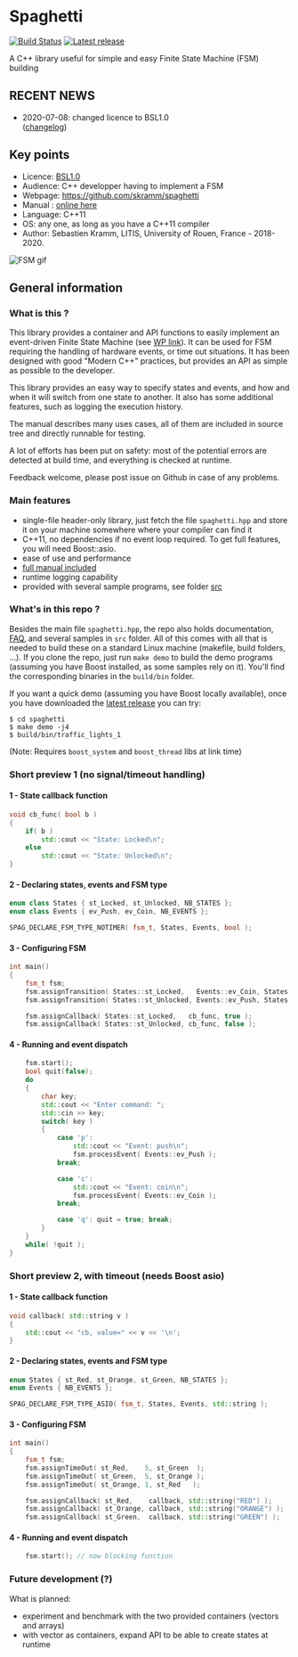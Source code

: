 # Spaghetti

[![Build Status](https://travis-ci.org/skramm/spaghetti.svg?branch=master)](https://travis-ci.org/skramm/spaghetti)
[![Latest release](https://img.shields.io/github/v/release/skramm/spaghetti)](https://github.com/skramm/spaghetti/releases)


A C++ library useful for simple and easy Finite State Machine (FSM) building

## RECENT NEWS
 - 2020-07-08: changed licence to BSL1.0<br>
 ([changelog](docs/spaghetti_changelog.md))

## Key points
- Licence: [BSL1.0](https://www.boost.org/LICENSE_1_0.txt)
- Audience: C++ developper having to implement a FSM
- Webpage: https://github.com/skramm/spaghetti
- Manual : [online here](docs/spaghetti_manual.md)
- Language: C++11
- OS: any one, as long as you have a C++11 compiler
- Author: Sebastien Kramm, LITIS, University of Rouen, France - 2018-2020.

![FSM gif](https://github.com/skramm/spaghetti/blob/master/docs/out.gif)

## General information

### What is this ?
This library provides a container and API functions to easily implement an event-driven Finite State Machine
(see [WP link](https://en.wikipedia.org/wiki/Finite-state_machine)).
It can be used for FSM requiring the handling of hardware events, or time out situations.
It has been designed with good "Modern C++" practices, but provides an API as simple as possible to the developer.

This library provides an easy way to specify states and events, and how and when it will switch from one state to another.
It also has some additional features, such as logging the execution history.

The manual describes many uses cases, all of them are included in source tree and directly runnable for testing.

A lot of efforts has been put on safety: most of the potential errors are detected at build time, and everything is checked at runtime.

Feedback welcome, please post issue on Github in case of any problems.

### Main features

- single-file header-only library, just fetch the file `spaghetti.hpp` and store it on your machine somewhere where your compiler can find it
- C++11, no dependencies if no event loop required.
To get full features, you will need Boost::asio.
- ease of use and performance
- [full manual included](https://github.com/skramm/spaghetti/blob/master/docs/spaghetti_manual.md)
- runtime logging capability
- provided with several sample programs, see folder
[src](https://github.com/skramm/spaghetti/tree/master/src)

### What's in this repo ?

Besides the main file `spaghetti.hpp`, the repo also holds documentation, [FAQ](docs/spaghetti_faq.md), and several samples in `src` folder.
All of this comes with all that is needed to build these on a standard Linux machine (makefile, build folders, ...).
If you clone the repo, just run  `make demo` to build the demo programs (assuming you have Boost installed, as some samples rely on it).
You'll find the corresponding binaries in  the `build/bin` folder.

If you want a quick demo (assuming you have Boost locally available), once you have downloaded the [latest release](https://github.com/skramm/spaghetti/releases) you can try:
```
$ cd spaghetti
$ make demo -j4
$ build/bin/traffic_lights_1
```
(Note: Requires `boost_system` and `boost_thread` libs at link time)

### Short preview 1 (no signal/timeout handling)

#### 1 - State callback function
```C++
void cb_func( bool b )
{
	if( b )
		std::cout << "State: Locked\n";
	else
		std::cout << "State: Unlocked\n";
}
```

#### 2 - Declaring states, events and FSM type
```C++
enum class States { st_Locked, st_Unlocked, NB_STATES };
enum class Events { ev_Push, ev_Coin, NB_EVENTS };

SPAG_DECLARE_FSM_TYPE_NOTIMER( fsm_t, States, Events, bool );
```

#### 3 - Configuring FSM
```C++
int main()
{
	fsm_t fsm;
	fsm.assignTransition( States::st_Locked,   Events::ev_Coin, States::st_Unlocked );
	fsm.assignTransition( States::st_Unlocked, Events::ev_Push, States::st_Locked );

	fsm.assignCallback( States::st_Locked,   cb_func, true );
	fsm.assignCallback( States::st_Unlocked, cb_func, false );
```

#### 4 - Running and event dispatch
```C++
	fsm.start();
	bool quit(false);
	do
	{
		char key;
		std::cout << "Enter command: ";
		std::cin >> key;
		switch( key )
		{
			case 'p':
				std::cout << "Event: push\n";
				fsm.processEvent( Events::ev_Push );
			break;

			case 'c':
				std::cout << "Event: coin\n";
				fsm.processEvent( Events::ev_Coin );
			break;

			case 'q': quit = true; break;
		}
	}
	while( !quit );
}
```

### Short preview 2, with timeout (needs Boost asio)

#### 1 - State callback function
```C++
void callback( std::string v )
{
	std::cout << "cb, value=" << v << '\n';
}
```

#### 2 - Declaring states, events and FSM type
```C++
enum States { st_Red, st_Orange, st_Green, NB_STATES };
enum Events { NB_EVENTS };

SPAG_DECLARE_FSM_TYPE_ASIO( fsm_t, States, Events, std::string );
```

#### 3 - Configuring FSM
```C++
int main()
{
	fsm_t fsm;
	fsm.assignTimeOut( st_Red,    5, st_Green  );
	fsm.assignTimeOut( st_Green,  5, st_Orange );
	fsm.assignTimeOut( st_Orange, 1, st_Red   );

	fsm.assignCallback( st_Red,    callback, std::string("RED") );
	fsm.assignCallback( st_Orange, callback, std::string("ORANGE") );
	fsm.assignCallback( st_Green,  callback, std::string("GREEN") );
```

#### 4 - Running and event dispatch
```C++
	fsm.start(); // now blocking function
```


### Future development (?)

What is planned:

- experiment and benchmark with the two provided containers (vectors and arrays)
- with vector as containers, expand API to be able to create states at runtime

